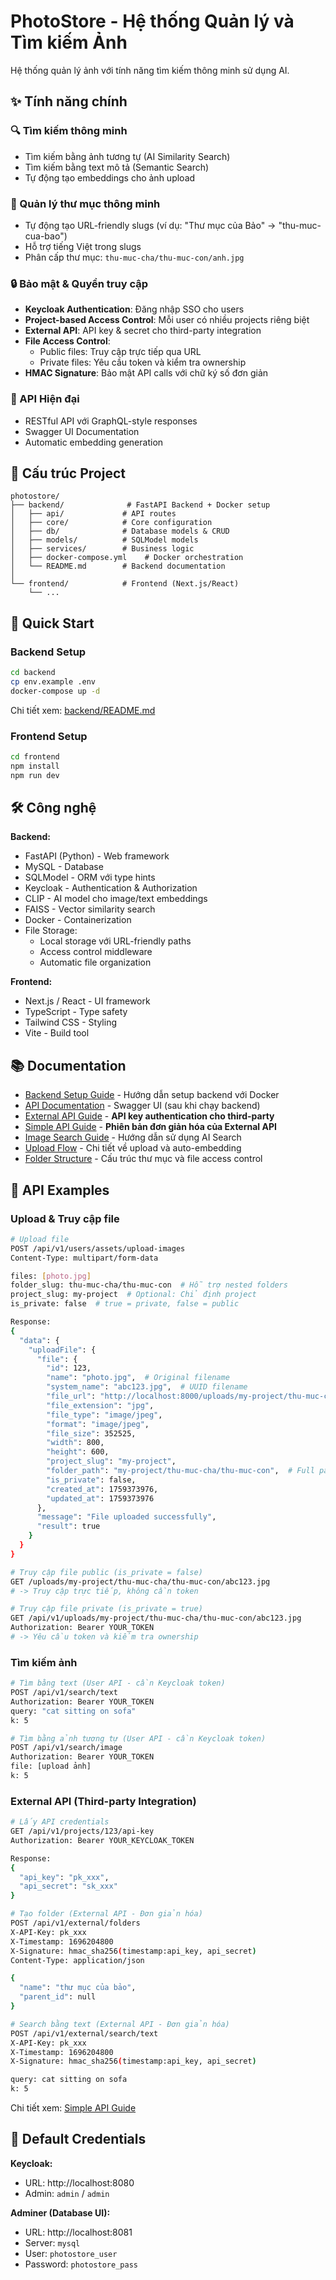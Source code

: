 # PhotoStore - Hệ thống Quản lý và Tìm kiếm Ảnh

Hệ thống quản lý ảnh với tính năng tìm kiếm thông minh sử dụng AI.

## ✨ Tính năng chính

### 🔍 Tìm kiếm thông minh
- Tìm kiếm bằng ảnh tương tự (AI Similarity Search)
- Tìm kiếm bằng text mô tả (Semantic Search)
- Tự động tạo embeddings cho ảnh upload

### 📂 Quản lý thư mục thông minh
- Tự động tạo URL-friendly slugs (ví dụ: "Thư mục của Bảo" → "thu-muc-cua-bao")
- Hỗ trợ tiếng Việt trong slugs
- Phân cấp thư mục: `thu-muc-cha/thu-muc-con/anh.jpg`

### 🔒 Bảo mật & Quyền truy cập
- **Keycloak Authentication**: Đăng nhập SSO cho users
- **Project-based Access Control**: Mỗi user có nhiều projects riêng biệt
- **External API**: API key & secret cho third-party integration
- **File Access Control**:
  + Public files: Truy cập trực tiếp qua URL
  + Private files: Yêu cầu token và kiểm tra ownership
- **HMAC Signature**: Bảo mật API calls với chữ ký số đơn giản

### 🚀 API Hiện đại
- RESTful API với GraphQL-style responses
- Swagger UI Documentation
- Automatic embedding generation

## 📁 Cấu trúc Project

```
photostore/
├── backend/              # FastAPI Backend + Docker setup
│   ├── api/             # API routes
│   ├── core/            # Core configuration
│   ├── db/              # Database models & CRUD
│   ├── models/          # SQLModel models
│   ├── services/        # Business logic
│   ├── docker-compose.yml    # Docker orchestration
│   └── README.md        # Backend documentation
│
└── frontend/            # Frontend (Next.js/React)
    └── ...
```

## 🚀 Quick Start

### Backend Setup

```bash
cd backend
cp env.example .env
docker-compose up -d
```

Chi tiết xem: [backend/README.md](backend/README.md)

### Frontend Setup

```bash
cd frontend
npm install
npm run dev
```

## 🛠️ Công nghệ

**Backend:**
- FastAPI (Python) - Web framework
- MySQL - Database
- SQLModel - ORM với type hints
- Keycloak - Authentication & Authorization
- CLIP - AI model cho image/text embeddings
- FAISS - Vector similarity search
- Docker - Containerization
- File Storage:
  + Local storage với URL-friendly paths
  + Access control middleware
  + Automatic file organization

**Frontend:**
- Next.js / React - UI framework
- TypeScript - Type safety
- Tailwind CSS - Styling
- Vite - Build tool

## 📚 Documentation

- [Backend Setup Guide](backend/README.md) - Hướng dẫn setup backend với Docker
- [API Documentation](http://localhost:8000/docs) - Swagger UI (sau khi chạy backend)
- [External API Guide](backend/EXTERNAL-API.md) - **API key authentication cho third-party**
- [Simple API Guide](backend/SIMPLE-API-GUIDE.md) - **Phiên bản đơn giản hóa của External API**
- [Image Search Guide](backend/README-EMBEDDINGS.md) - Hướng dẫn sử dụng AI Search
- [Upload Flow](backend/UPLOAD-FLOW.md) - Chi tiết về upload và auto-embedding
- [Folder Structure](backend/FOLDER-STRUCTURE.md) - Cấu trúc thư mục và file access control

## 📝 API Examples

### Upload & Truy cập file
```bash
# Upload file
POST /api/v1/users/assets/upload-images
Content-Type: multipart/form-data

files: [photo.jpg]
folder_slug: thu-muc-cha/thu-muc-con  # Hỗ trợ nested folders
project_slug: my-project  # Optional: Chỉ định project
is_private: false  # true = private, false = public

Response:
{
  "data": {
    "uploadFile": {
      "file": {
        "id": 123,
        "name": "photo.jpg",  # Original filename
        "system_name": "abc123.jpg",  # UUID filename
        "file_url": "http://localhost:8000/uploads/my-project/thu-muc-cha/thu-muc-con/abc123.jpg",
        "file_extension": "jpg",
        "file_type": "image/jpeg",
        "format": "image/jpeg",
        "file_size": 352525,
        "width": 800,
        "height": 600,
        "project_slug": "my-project",
        "folder_path": "my-project/thu-muc-cha/thu-muc-con",  # Full path với slugs
        "is_private": false,
        "created_at": 1759373976,
        "updated_at": 1759373976
      },
      "message": "File uploaded successfully",
      "result": true
    }
  }
}

# Truy cập file public (is_private = false)
GET /uploads/my-project/thu-muc-cha/thu-muc-con/abc123.jpg
# -> Truy cập trực tiếp, không cần token

# Truy cập file private (is_private = true)
GET /api/v1/uploads/my-project/thu-muc-cha/thu-muc-con/abc123.jpg
Authorization: Bearer YOUR_TOKEN
# -> Yêu cầu token và kiểm tra ownership
```

### Tìm kiếm ảnh
```bash
# Tìm bằng text (User API - cần Keycloak token)
POST /api/v1/search/text
Authorization: Bearer YOUR_TOKEN
query: "cat sitting on sofa"
k: 5

# Tìm bằng ảnh tương tự (User API - cần Keycloak token)
POST /api/v1/search/image
Authorization: Bearer YOUR_TOKEN
file: [upload ảnh]
k: 5
```

### External API (Third-party Integration)
```bash
# Lấy API credentials
GET /api/v1/projects/123/api-key
Authorization: Bearer YOUR_KEYCLOAK_TOKEN

Response:
{
  "api_key": "pk_xxx",
  "api_secret": "sk_xxx"
}

# Tạo folder (External API - Đơn giản hóa)
POST /api/v1/external/folders
X-API-Key: pk_xxx
X-Timestamp: 1696204800
X-Signature: hmac_sha256(timestamp:api_key, api_secret)
Content-Type: application/json

{
  "name": "thư mục của bảo",
  "parent_id": null
}

# Search bằng text (External API - Đơn giản hóa)
POST /api/v1/external/search/text
X-API-Key: pk_xxx
X-Timestamp: 1696204800
X-Signature: hmac_sha256(timestamp:api_key, api_secret)

query: cat sitting on sofa
k: 5
```

Chi tiết xem: [Simple API Guide](backend/SIMPLE-API-GUIDE.md)

## 🔐 Default Credentials

**Keycloak:**
- URL: http://localhost:8080
- Admin: `admin` / `admin`

**Adminer (Database UI):**
- URL: http://localhost:8081
- Server: `mysql`
- User: `photostore_user`
- Password: `photostore_pass`


